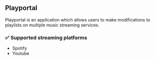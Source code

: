 ## Playportal

Playportal is an application which allows users to make modifications to playlists on multiple music streaming services.

### ✅ Supported streaming platforms
* Spotify
* Youtube
